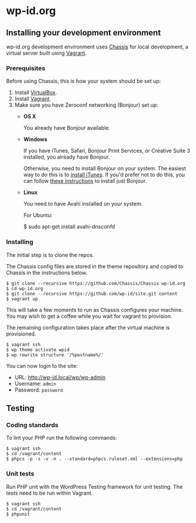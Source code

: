 # wp-id.org

## Installing your development environment

wp-id.org development environment uses [Chassis](http://chassis.io/) for local development, a virtual server built using [Vagrant](https://www.vagrantup.com/).

### Prerequisites

Before using Chassis, this is how your system should be set up:

1. Install [VirtualBox](https://www.virtualbox.org/wiki/Downloads).
2. Install [Vagrant](http://www.vagrantup.com/downloads.html).
3. Make sure you have Zeroconf networking (Bonjour) set up:
	* **OS X**

		You already have Bonjour available.

	* **Windows**

		If you have iTunes, Safari, Bonjour Print Services, or Creative Suite 3 installed, you already have Bonjour.

		Otherwise, you need to install Bonjour on your system. The easiest way to do this is to [install iTunes](http://www.apple.com/itunes/download/). If you'd prefer not to do this, you can follow [these instructions](http://help.touch-able.com/kb/network-setup-windows/make-sure-that-bonjour-is-installed-on-your-windows-pc) to install just Bonjour.

	* **Linux**

		You need to have Avahi installed on your system.

		For Ubuntu:

		$ sudo apt-get install avahi-dnsconfd

### Installing

The initial step is to clone the repos.

The Chassis config files are stored in the theme repository and copied to Chassis in the instructions below.

	$ git clone --recursive https://github.com/Chassis/Chassis wp-id.org
	$ cd wp-id.org
	$ git clone --recursive https://github.com/wp-id/site.git content
	$ vagrant up

This will take a few moments to run as Chassis configures your machine. You may wish to get a coffee while you wait for vagrant to provision.

The remaining configuration takes place after the virtual machine is provisioned.

	$ vagrant ssh
	$ wp theme activate wpid
	$ wp rewrite structure '/%postname%/'

You can now login to the site:

* URL: http://wp-id.local/wp/wp-admin
* Username: `admin`
* Password: `password`


## Testing

### Coding standards

To lint your PHP run the following commands:

	$ vagrant ssh
	$ cd /vagrant/content
	$ phpcs -p -s -v -n . --standard=phpcs.ruleset.xml --extensions=php

### Unit tests

Run PHP unit with the WordPress Testing framework for unit testing. The tests need to be run within Vagrant.

	$ vagrant ssh
	$ cd /vagrant/content
	$ phpunit
